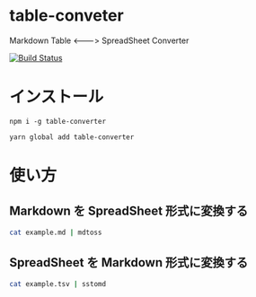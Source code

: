 # table-conveter

Markdown Table &lt;---> SpreadSheet Converter

[![Build Status](https://travis-ci.com/yoskeoka/table-converter.svg?branch=master)](https://travis-ci.com/yoskeoka/table-converter)

# インストール

```sh:npm
npm i -g table-converter
```

```sh:yarn
yarn global add table-converter
```

# 使い方

## Markdown を SpreadSheet 形式に変換する

```sh
cat example.md | mdtoss
```

## SpreadSheet を Markdown 形式に変換する

```sh
cat example.tsv | sstomd
```
